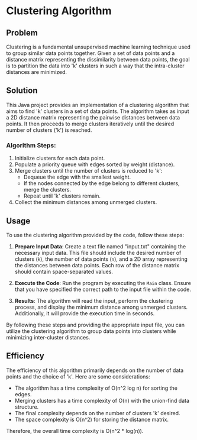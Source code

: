# Clustering Algorithm

## Problem

Clustering is a fundamental unsupervised machine learning technique used to group similar data points together. Given a set of data points and a distance matrix representing the dissimilarity between data points, the goal is to partition the data into 'k' clusters in such a way that the intra-cluster distances are minimized.

## Solution

This Java project provides an implementation of a clustering algorithm that aims to find 'k' clusters in a set of data points. The algorithm takes as input a 2D distance matrix representing the pairwise distances between data points. It then proceeds to merge clusters iteratively until the desired number of clusters ('k') is reached.

### Algorithm Steps:
1. Initialize clusters for each data point.
2. Populate a priority queue with edges sorted by weight (distance).
3. Merge clusters until the number of clusters is reduced to 'k':
   - Dequeue the edge with the smallest weight.
   - If the nodes connected by the edge belong to different clusters, merge the clusters.
   - Repeat until 'k' clusters remain.
4. Collect the minimum distances among unmerged clusters.

## Usage

To use the clustering algorithm provided by the code, follow these steps:

1. **Prepare Input Data**: Create a text file named "input.txt" containing the necessary input data. This file should include the desired number of clusters (`k`), the number of data points (`n`), and a 2D array representing the distances between data points. Each row of the distance matrix should contain space-separated values.

2. **Execute the Code**: Run the program by executing the `Main` class. Ensure that you have specified the correct path to the input file within the code.

3. **Results**: The algorithm will read the input, perform the clustering process, and display the minimum distance among unmerged clusters. Additionally, it will provide the execution time in seconds.

By following these steps and providing the appropriate input file, you can utilize the clustering algorithm to group data points into clusters while minimizing inter-cluster distances.

## Efficiency

The efficiency of this algorithm primarily depends on the number of data points and the choice of 'k'. Here are some considerations:
- The algorithm has a time complexity of O(n^2 log n) for sorting the edges.
- Merging clusters has a time complexity of O(n) with the union-find data structure.
- The final complexity depends on the number of clusters 'k' desired.
- The space complexity is O(n^2) for storing the distance matrix.
  
Therefore, the overall time complexity is O(n^2 * log(n)).
